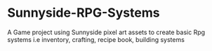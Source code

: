 # Sunnyside-RPG-Systems
A Game project using Sunnyside pixel art assets to create basic Rpg systems i.e inventory, crafting, recipe book, building systems
